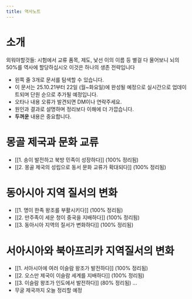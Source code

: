 ```yaml
---
title: 역사노트
---
```

# 소개
외워야할것들: 시험에서 교류 품목, 제도, 낯선 이의 이름 등 별걸 다 물어보니 뇌의 50%를 역사에 할당하십시오 이것은 하나의 생존 전략입니다
* 왼쪽 줄 3개로 문서를 탐색할 수 있습니다.
* 이 문서는 25.10.21부터 22일 (월~화요일)에 완성될 예정으로 실시간으로 업데이트되며 단원 순으로 추가될 예정입니다.
* 오타나 내용 오류가 발견되면 DM이나 연락주세요.
* 원인과 결과로 설명하며 정리보다 이해에 더 가깝습니다.
* **두꺼운** 내용은 중요합니다.

# 몽골 제국과 문화 교류
- [[1. 송이 발전하고 북방 민족이 성장하다]] (100% 정리됨)
- [[2. 몽골 제국의 성립으로 동서 문화 교류가 확대되다]] (100% 정리됨)
# 동아시아 지역 질서의 변화
- [[1. 명이 한족 왕조를 부활시키다]] (100% 정리됨)
- [[2. 만주족이 세운 청이 중국을 지배하다]] (100% 정리됨)
- [[3. 동아시아 지역의 질서가 변화하다]] (100% 정리됨)
# 서아시아와 북아프리카 지역질서의 변화
- [[1. 서아시아에 여러 이슬람 왕조가 발전하다]] (100% 정리됨)
- [[2. 오스만 제국이 이슬람 세계를 지배하다]] (100% 정리됨)
- [[3. 이슬람 왕조가 인도에서 발전하다]] (80% 정리됨)
...
- 무굴 제국까지 오늘 정리할 예정